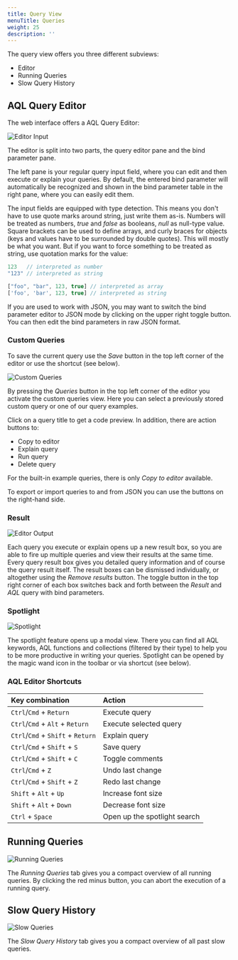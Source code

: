 ```yaml
---
title: Query View
menuTitle: Queries
weight: 25
description: ''
---
```

The query view offers you three different subviews:

- Editor
- Running Queries
- Slow Query History

## AQL Query Editor

The web interface offers a AQL Query Editor:

![Editor Input](../../../images/queryEditorInput.png)

The editor is split into two parts, the query editor pane and the bind
parameter pane.

The left pane is your regular query input field, where you can edit and then
execute or explain your queries. By default, the entered bind parameter will
automatically be recognized and shown in the bind parameter table in the right
pane, where you can easily edit them.

The input fields are equipped with type detection. This means you don't have to
use quote marks around string, just write them as-is. Numbers will be treated
as numbers, *true* and *false* as booleans, *null* as null-type value. Square
brackets can be used to define arrays, and curly braces for objects (keys and
values have to be surrounded by double quotes). This will mostly be what you want.
But if you want to force something to be treated as string, use quotation marks
for the value:

```js
123   // interpreted as number
"123" // interpreted as string

["foo", "bar", 123, true] // interpreted as array
['foo', 'bar', 123, true] // interpreted as string
```

If you are used to work with JSON, you may want to switch the bind parameter
editor to JSON mode by clicking on the upper right toggle button. You can then
edit the bind parameters in raw JSON format.

### Custom Queries

To save the current query use the *Save* button in the top left corner of
the editor or use the shortcut (see below).

![Custom Queries](../../../images/queryCustoms.png)

By pressing the *Queries* button in the top left corner of the editor you
activate the custom queries view. Here you can select a previously stored custom
query or one of our query examples.

Click on a query title to get a code preview. In addition, there are action
buttons to:

- Copy to editor
- Explain query
- Run query
- Delete query

For the built-in example queries, there is only *Copy to editor* available.

To export or import queries to and from JSON you can use the buttons on the
right-hand side.

### Result

![Editor Output](../../../images/queryEditorOutput.png)

Each query you execute or explain opens up a new result box, so you are able
to fire up multiple queries and view their results at the same time. Every query
result box gives you detailed query information and of course the query result
itself. The result boxes can be dismissed individually, or altogether using the
*Remove results* button. The toggle button in the top right corner of each box
switches back and forth between the *Result* and *AQL* query with bind parameters.

### Spotlight

![Spotlight](../../../images/querySpotlight.png)

The spotlight feature opens up a modal view. There you can find all AQL keywords,
AQL functions and collections (filtered by their type) to help you to be more
productive in writing your queries. Spotlight can be opened by the magic wand icon
in the toolbar or via shortcut (see below).

### AQL Editor Shortcuts

| Key combination | Action |
|:----------------|:-------|
| `Ctrl`/`Cmd` + `Return` | Execute query
| `Ctrl`/`Cmd` + `Alt` + `Return` | Execute selected query
| `Ctrl`/`Cmd` + `Shift` + `Return` | Explain query
| `Ctrl`/`Cmd` + `Shift` + `S` | Save query
| `Ctrl`/`Cmd` + `Shift` + `C` | Toggle comments
| `Ctrl`/`Cmd` + `Z` | Undo last change
| `Ctrl`/`Cmd` + `Shift` + `Z` | Redo last change
| `Shift` + `Alt` + `Up` | Increase font size
| `Shift` + `Alt` + `Down` | Decrease font size
| `Ctrl` + `Space` | Open up the spotlight search

## Running Queries

![Running Queries](../../../images/runningQueries.png)

The *Running Queries* tab gives you a compact overview of all running queries.
By clicking the red minus button, you can abort the execution of a running query.

## Slow Query History

![Slow Queries](../../../images/slowQueries.png)

The *Slow Query History* tab gives you a compact overview of all past slow queries.
